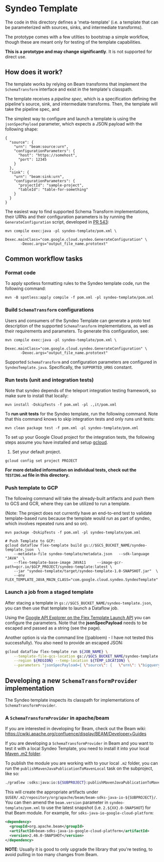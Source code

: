 # Syndeo Template

The code in this directory defines a 'meta-template' (i.e. a template that can be parameterized with sources, sinks,
and intermediate transforms).

The prototype comes with a few utilties to bootstrap a simple workflow, though these are meant only for testing of the
template capabilities.

**This is a prototype and may change significantly**. It is not supported for direct use.

## How does it work?

The template works by relying on Beam transforms that implement the `SchemaTransform` interface and exist in the
template's classpath.

The template receives a *pipeline spec*, which is a specification defining the pipeline's source, sink, and intermediate
transforms. Then, the template will take the pipeline spec, and

The simplest way to configure and launch a template is using the `jsonSpecPayload` parameter, which expects a
JSON payload with the following shape:

```
{
  "source": {
    "urn": "beam:source:urn",
    "configurationParameters": {
      "host": "https://somehost",
      "port": 12345
    }
  },
  "sink": {
    "urn": "beam:sink:urn",
    "configurationParameters": {
      "projectId": "sample-project",
      "tableId": "table-for-something"
    }
  }
}
```

The easiest way to find supported Schema Transform implementations, their URNs and their configuration
parameters is by running the `GenerateConfiguration` script, developed in [PR 543](https://github.com/GoogleCloudPlatform/DataflowTemplates/pull/543):

```shell
mvn compile exec:java -pl syndeo-template/pom.xml \
       -Dexec.mainClass="com.google.cloud.syndeo.GenerateConfiguration" \
       -Dexec.args="output_file_name.prototext"
```

## Common workflow tasks

### Format code

To apply spotless formatting rules to the Syndeo template code, run the following command:

```shell
mvn -B spotless:apply compile -f pom.xml -pl syndeo-template/pom.xml
```

### Build `SchemaTransform` configurations

Users and consumers of the Syndeo Template can generate a proto text description of the supported `SchemaTransform`
implementations, as well as their requirements and parameters. To generate this configuration, see:

```shell
mvn compile exec:java -pl syndeo-template/pom.xml \
       -Dexec.mainClass="com.google.cloud.syndeo.GenerateConfiguration" \
       -Dexec.args="output_file_name.prototext"
```

Supported `SchemaTransform` and configuration parameters are configured in `SyndeoTemplate.java`. Specifically, the
`SUPPORTED_URNS` constant.

### Run tests (unit and integration tests)

Note that syndeo depends of the teleport integration testing framework, so make sure to install that locally:

```
mvn install -DskipTests -f pom.xml -pl .,it/pom.xml
```

To **run unit tests** for the Syndeo template, run the following command. Note that this command knows to skip
integration tests and only runs unit tests:

```shell
mvn clean package test -f pom.xml -pl syndeo-template/pom.xml
```

To set up your Google Cloud project for the integration tests, the following steps assume you have installed and setup [gcloud](https://cloud.google.com/sdk/gcloud).

1. Set your default project.

```shell
gcloud config set project PROJECT
```

**For more detailed information on individual tests, check out the `TESTING.md` file in this directory.**

### Push template to GCP

The following command will take the already-built artifacts and push them to GCS and GCR, where they can be utilized to run a template.

(Note: The project does not currently have an end-to-end test to validate template-based runs because the template would run as part of
syndeo, which involves repeated runs and so on).

```shell
mvn package -DskipTests -f pom.xml -pl syndeo-template/pom.xml

# Push Template to GCP:
gcloud dataflow flex-template build gs://$GCS_BUCKET_NAME/syndeo-template.json  \
    --metadata-file syndeo-template/metadata.json   --sdk-language "JAVA"  \
    --flex-template-base-image JAVA11     --image-gcr-path=gcr.io/$GCP_PROJECT/syndeo-template:latest \
    --jar "syndeo-template/target/syndeo-template-1.0-SNAPSHOT.jar"  \
    --env FLEX_TEMPLATE_JAVA_MAIN_CLASS="com.google.cloud.syndeo.SyndeoTemplate"
```

### Launch a job from a staged template

After stacing a template in `gs://$GCS_BUCKET_NAME/syndeo-template.json`, you can then use that template to launch a Dataflow job.

Using the [Google API Explorer on the Flex Template Launch API](https://cloud.google.com/dataflow/docs/reference/rest/v1b3/projects.locations.flexTemplates/launch?apix_params=%7B%22projectId%22%3A%22cloud-teleport-testing%22%2C%22location%22%3A%22us-central1%22%2C%22resource%22%3A%7B%22launchParameter%22%3A%7B%22jobName%22%3A%22jobname124385%22%2C%22containerSpecGcsPath%22%3A%22gs%3A%2F%2Fbeam-testing-templates%2Fsyndeo-template.json%22%2C%22parameters%22%3A%7B%22jsonSpecPayload%22%3A%22%7B%20%5C%22source%5C%22%3A%20%7B%20%20%20%5C%22urn%5C%22%3A%20%5C%22bigquery%3Aread%5C%22%2C%20%20%20%5C%22configurationParameters%5C%22%20%3A%20%7B%20%20%20%20%20%5C%22table%5C%22%3A%20%5C%22dataflow-syndeo.taxirides.realtime%5C%22%20%20%20%7D%20%20%20%7D%2C%20%5C%22sink%5C%22%3A%20%7B%20%20%20%5C%22urn%5C%22%3A%20%5C%22bigtable%3Awrite%5C%22%2C%20%20%20%5C%22configurationParameters%5C%22%3A%20%7B%20%20%20%20%20%5C%22projectId%5C%22%3A%20%5C%22dataflow-syndeo%5C%22%2C%20%20%20%20%20%5C%22instanceId%5C%22%3A%20%5C%22syndeo-bt-test%5C%22%2C%20%20%20%20%20%5C%22tableId%5C%22%3A%20%5C%22syndeo-demo-table%5C%22%2C%20%20%20%20%20%5C%22keyColumns%5C%22%3A%20%5B%5C%22ride_id%5C%22%5D%20%20%20%7D%20%7D%20%7D%22%2C%22stagingLocation%22%3A%22gs%3A%2F%2Fsyndeo-pabloem%2Fbtdemo1%2Fstaging%2F%22%7D%2C%22environment%22%3A%7B%22tempLocation%22%3A%22gs%3A%2F%2Fsyndeo-pabloem%2Fbtdemo1%2Ftemp%2F%22%2C%22additionalExperiments%22%3A%5B%5D%7D%7D%7D%7D)
you can configure the parameters. Note that the **jsonSpecPayload** needs to be escaped and passed as a string (see the page).


Another option is via the command line ((pabloem) - I have not tested this successfully). You also need to provide an escaped JSON:

```sh
gcloud dataflow flex-template run ${JOB_NAME} \
    --template-file-gcs-location gs://$GCS_BUCKET_NAME/syndeo-template.json \
    --region ${REGION} --temp-location ${TEMP_LOCATION} \
    --parameters "jsonSpecPayload={ \"source\": {   \"urn\": \"bigquery:read\",   \"configurationParameters\" : {     \"table\": \"dataflow-syndeo.taxirides.realtime\"   }   }, \"sink\": {   \"urn\": \"bigtable:write\",   \"configurationParameters\": {     \"projectId\": \"dataflow-syndeo\",     \"instanceId\": \"syndeo-bt-test\",     \"tableId\": \"syndeo-demo-table\",     \"keyColumns\": [\"ride_id\"]   } } },stagingLocation=${TEMP_LOCATION}/staging/"
```

## Developing a new `SchemaTransformProvider` implementation

The Syndeo template inspects its classpath for implementations of `SchemaTransformProvider`.

### A `SchemaTransformProvider` in apache/beam

If you are interested in developing for Beam, check out the Beam wiki: https://cwiki.apache.org/confluence/display/BEAM/Developer+Guides

If you are developing a `SchemaTransformProvider` in Beam and you want to test it with a local Syndeo Template,
you need to install it into your local [Maven .m2 folder](https://stackoverflow.com/questions/63138495/what-is-m2-folder-how-can-i-configure-it-if-i-have-two-repos-with-two-differen/63139745#63139745).

To publish the module you are working with to your local `.m2` folder, you can run the `publishMavenJavaPublicationToMavenLocal`
task on the subproject, like so:

```sh
./gradlew :sdks:java:io:${SUBPROJECT}:publishMavenJavaPublicationToMavenLocal -Ppublishing
```

This will create the appropriate artifacts under `$USER/.m2/repository/org/apache/beam/beam-sdks-java-io-${SUBPROJECT}/`.
You can then amend the `beam.version` parameter in `syndeo-template/pom.xml` to use the latest snapshot (i.e. `2.${XX}.0-SNAPSHOT`)
for that Beam module. For example, for `sdks-java-io-google-cloud-platform`:

```xml
<dependency>
  <groupId>org.apache.beam</groupId>
  <artifactId>beam-sdks-java-io-google-cloud-platform</artifactId>
  <version>2.46.0-SNAPSHOT</version>
</dependency>
```

**NOTE**: Usually it is good to only upgrade the library that you're testing, to avoid pulling in too many changes from Beam.
